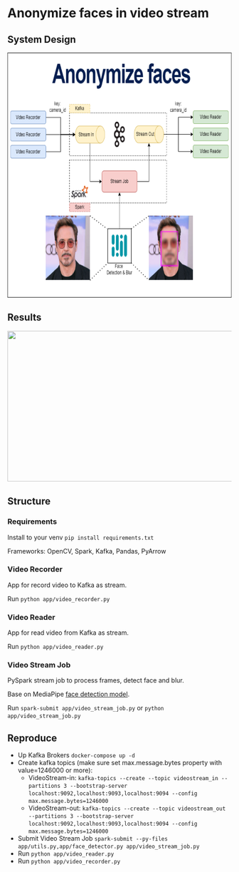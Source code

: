 # Anonymize faces in video stream

## System Design
<img src="assets/design.png" width="734" height="550px"/>

## Results
<img src="assets/stream-record.gif" width="734" height="338px"/>

## Structure
### Requirements
Install to your venv `pip install requirements.txt`

Frameworks: OpenCV, Spark, Kafka, Pandas, PyArrow

### Video Recorder
App for record video to Kafka as stream.

Run `python app/video_recorder.py`

### Video Reader
App for read video from Kafka as stream. 

Run `python app/video_reader.py`

### Video Stream Job
PySpark stream job to process frames, detect face and blur. 

Base on MediaPipe [face detection model](https://google.github.io/mediapipe/solutions/face_detection.html).

Run `spark-submit app/video_stream_job.py` or `python app/video_stream_job.py`

## Reproduce
- Up Kafka Brokers `docker-compose up -d`
- Create kafka topics (make sure set max.message.bytes property with value=1246000 or more):
  - VideoStream-in: `kafka-topics --create --topic videostream_in --partitions 3 --bootstrap-server localhost:9092,localhost:9093,localhost:9094 --config max.message.bytes=1246000`
  - VideoStream-out: `kafka-topics --create --topic videostream_out --partitions 3 --bootstrap-server localhost:9092,localhost:9093,localhost:9094 --config max.message.bytes=1246000`
- Submit Video Stream Job `spark-submit --py-files app/utils.py,app/face_detector.py app/video_stream_job.py`
- Run `python app/video_reader.py`
- Run `python app/video_recorder.py`